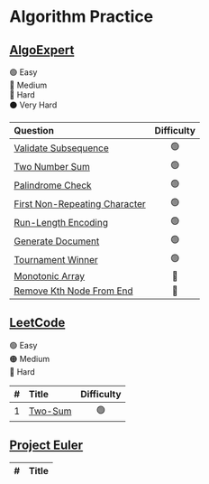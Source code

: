 # Algorithm Practice

## [AlgoExpert](https://www.algoexpert.io/product)

🟢 Easy\
🔵 Medium\
🔴 Hard\
⚫️ Very Hard

| Question                                                                     | Difficulty |
| :--------------------------------------------------------------------------- | :--------: |
| [Validate Subsequence](AlgoExpert/Validate_Subsequence.py)                   |     🟢     |
| [Two Number Sum](AlgoExpert/Two_Number_Sum.py)                               |     🟢     |
| [Palindrome Check](AlgoExpert/Palindrome_Check.py)                           |     🟢     |
| [First Non-Repeating Character](AlgoExpert/First_Non_Repeating_Character.py) |     🟢     |
| [Run-Length Encoding](AlgoExpert/Run_Length_Encoding.py)                     |     🟢     |
| [Generate Document](AlgoExpert/Generate_Document.py)                         |     🟢     |
| [Tournament Winner](AlgoExpert/Tournament_Winner.py)                         |     🟢     |
| [Monotonic Array](AlgoExpert/Monotonic_Array.py)                             |     🔵     |
| [Remove Kth Node From End](AlgoExpert/Remove_Kth_Node_From_End.py)           |     🔵     |

## [LeetCode](https://leetcode.com/)

🟢 Easy\
🟠 Medium\
🔴 Hard

|   # | Title                           | Difficulty |
| --: | :------------------------------ | :--------: |
|   1 | [Two-Sum](Leetcode/Two_Sum.cpp) |     🟢     |

## [Project Euler](https://projecteuler.net/)

|   # | Title |
| --: | :---- |
